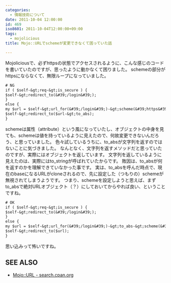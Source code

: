 ```yaml
---
categories:
  - 情報技術について
date: 2011-10-04 12:00:00
id: 469
iso8601: 2011-10-04T12:00:00+09:00
tags:
  - mojolicious
title: Mojo::URLでschemeが変更できなくて困っていた話

---
```


Mojoliciousで、必ずhttpsの状態でアクセスされるように、こんな感じのコードを書いていたのですが、思ったように動かなくて困りました。
schemeの部分がhttpsにならなくて、無限ループになっていました。
```default
# NG
if ( $self-&gt;req-&gt;is_secure ) {
$self-&gt;redirect_to(&#39;/login&#39;);
}
else {
my $url = $self-&gt;url_for(&#39;/login&#39;)-&gt;scheme(&#39;https&#39;);
$self-&gt;redirect_to($url-&gt;to_abs);
}
```
schemeは属性（attribute）という風になっていたし、オブジェクトの中身を見ても、schemeは値を持っているように見えたので、何故変更できないんだろう、と思っていました。
色々試しているうちに、to_absが文字列を返すのではないことに気づきました。
なんとなく、文字列を返すメソッドだと思っていたのですが、実際にはオブジェクトを返しています。
文字列を返しているように見えたのは、実際にはto_stringが呼ばれていたからです。
敗因は、to_absが何を返すのかを理解できていなかった事です。
実は、to_absを呼んだ時点で、現在のbaseになるURLがcloneされるので、先に設定した（つもりの）schemeが無視されてしまうようです。
つまり、schemeを設定しようと思えば、まずto_absで絶対URLオブジェクト（？）にしておいてからやれば良い、ということですね。
```default
# OK
if ( $self-&gt;req-&gt;is_secure ) {
$self-&gt;redirect_to(&#39;/login&#39;);
}
else {
my $url = $self-&gt;url_for(&#39;/login&#39;)-&gt;to_abs-&gt;scheme(&#39;https&#39;);
$self-&gt;redirect_to($url);
}
```
思い込みって怖いですね。
<div id="see_also">
<h2>SEE ALSO</h2>
<ul>
<li><a href="http://search.cpan.org/dist/Mojolicious/lib/Mojo/URL.pm">Mojo::URL - search.cpan.org</a></li>
</ul>
</div>
    	